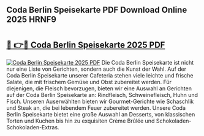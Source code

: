 ## Coda Berlin Speisekarte PDF Download Online 2025 HRNF9

# <h2><a href="http://gcc8wg.nevu.top/?p=Coda+Berlin+Speisekarte">🔗 👉🔴 Coda Berlin Speisekarte 2025 PDF</a></h2>

[![Coda Berlin Speisekarte 2025 PDF](https://i.imgur.com/dBaPXMq.png)](http://gcc8wg.nevu.top/?p=Coda+Berlin+Speisekarte)
Die Coda Berlin Speisekarte ist nicht nur eine Liste von Gerichten, sondern auch die Kunst der Wahl. Auf der Coda Berlin Speisekarte unserer Cafeteria stehen viele leichte und frische Salate, die mit frischem Gemüse und Obst zubereitet werden. Für diejenigen, die Fleisch bevorzugen, bieten wir eine Auswahl an Gerichten auf der Coda Berlin Speisekarte an: Rindfleisch, Schweinefleisch, Huhn und Fisch. Unseren Auserwählten bieten wir Gourmet-Gerichte wie Schaschlik und Steak an, die bei lebendem Feuer zubereitet werden. Unsere Coda Berlin Speisekarte bietet eine große Auswahl an Desserts, von klassischen Torten und Kuchen bis hin zu exquisiten Crème Brûlée und Schokoladen-Schokoladen-Extras.
